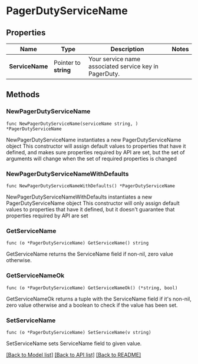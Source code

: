 # PagerDutyServiceName

## Properties

Name | Type | Description | Notes
------------ | ------------- | ------------- | -------------
**ServiceName** | Pointer to **string** | Your service name associated service key in PagerDuty. | 

## Methods

### NewPagerDutyServiceName

`func NewPagerDutyServiceName(serviceName string, ) *PagerDutyServiceName`

NewPagerDutyServiceName instantiates a new PagerDutyServiceName object
This constructor will assign default values to properties that have it defined,
and makes sure properties required by API are set, but the set of arguments
will change when the set of required properties is changed

### NewPagerDutyServiceNameWithDefaults

`func NewPagerDutyServiceNameWithDefaults() *PagerDutyServiceName`

NewPagerDutyServiceNameWithDefaults instantiates a new PagerDutyServiceName object
This constructor will only assign default values to properties that have it defined,
but it doesn't guarantee that properties required by API are set

### GetServiceName

`func (o *PagerDutyServiceName) GetServiceName() string`

GetServiceName returns the ServiceName field if non-nil, zero value otherwise.

### GetServiceNameOk

`func (o *PagerDutyServiceName) GetServiceNameOk() (*string, bool)`

GetServiceNameOk returns a tuple with the ServiceName field if it's non-nil, zero value otherwise
and a boolean to check if the value has been set.

### SetServiceName

`func (o *PagerDutyServiceName) SetServiceName(v string)`

SetServiceName sets ServiceName field to given value.



[[Back to Model list]](../README.md#documentation-for-models) [[Back to API list]](../README.md#documentation-for-api-endpoints) [[Back to README]](../README.md)


